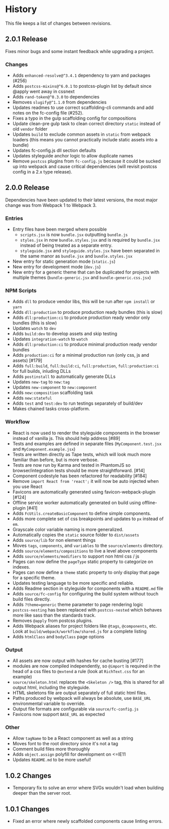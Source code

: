 # History

This file keeps a list of changes between revisions.


## 2.0.1 Release

Fixes minor bugs and some instant feedback while upgrading a project.

### Changes

- Adds `enhanced-resolve@^3.4.1` dependency to yarn and packages (#256)
- Adds `postcss-mixins@^6.0.1` to postcss-plugin list by default since @apply went away in cssnext
- Adds `rand-token@^0.3.0` to dependencies
- Removes `slugify@^1.1.0` from dependencies
- Updates readmes to use correct scaffolding-cli commands and add notes on the fc-config file (#252).
- Fixes a typo in the gulp scaffolding config for compositions
- Update clean-pre gulp task to clean correct directory `static` instead of old `vendor` folder
- Updates `build` to exclude common assets in `static` from webpack loaders (this means you cannot practically include static assets into a bundle)
- Updates fc-config.js dll section defaults
- Updates styleguide anchor logic to allow duplicate names
- Remove `postcss` plugins from `fc-config.js` because it could be sucked up into webpack and cause critical dependencies (will revisit postcss config in a 2.x type release).


## 2.0.0 Release

Dependencies have been updated to their latest versions, the most major change was from Webpack 1 to Webpack 3.


### Entries

- Entry files have been merged where possible
    - `scripts.jsx` is now `bundle.jsx` outputting `bundle.js`
    - `styles.jsx` in now `bundle.styles.jsx` and is required by `bundle.jsx` instead of being treated as a separate entry.
    - `styleguide.jsx` and `styleguide.styles.jsx` have been separated in the same manor as `bundle.jsx` and `bundle.styles.jsx`
- New entry for static generation mode (`static.js`)
- New entry for development mode (`dev.js`)
- New entry for a generic theme that can be duplicated for projects with multiple themes (`bundle-generic.jsx` and `bundle-generic.css.jsx`)


### NPM Scripts

- Adds `dll` to produce vendor libs, this will be run after `npm install` or `yarn`
- Adds `dll:production` to produce production ready bundles (this is slow)
- Adds `dll:production:ci` to produce production ready vendor only bundles (this is slow)
- Updates `watch` to `dev`
- Adds `build:dev` to develop assets and skip testing
- Updates `integration-watch` to `watch`
- Adds `dll:production:ci` to produce minimal production ready vendor bundles
- Adds `production:ci` for a minimal production run (only css, js and assets) [#179]
- Adds `full:build`,  `full:build:ci`, `full:production`, `full:production:ci` for full builds, inluding DLLs
- Adds `postinstall` to automatically generate DLLs
- Updates `new-tag` to `new:tag`
- Updates `new-component` to `new:component`
- Adds `new:composition` scaffolding task
- Adds `new:stateful`
- Adds `test` and `test:dev` to run testings separately of build/dev
- Makes chained tasks cross-platform.


### Workflow

- React is now used to render the styleguide components in the browser instead of vanilla js. This should help address [#89]
- Tests and examples are defined in separate files (`MyComponent.test.jsx` and `MyComponent.example.jsx`)
- Tests are written directly as Tape tests, which will look much more familiar than before, but is more verbose.
- Tests are now run by Karma and tested in PhantomJS so browser/integration tests should be more straightforward. [#14]
- Component codestyle has been refactored for readability [#184]
- Remove `import React from 'react';` it will now be auto injected when you use React
- Favicons are automatically generated using favicon-webpack-plugin [#124]
- Offline service worker automatically generated on build using offline-plugin [#41]
- Adds `FcUtils.createBasicComponent` to define simple components.
- Adds more complete set of css breakpoints and updates to `px` instead of `em`.
- Grayscale color variable naming is more generalized.
- Automatically copies the `static` source folder to `dist/assets`
- Adds `source/lib` for non element things
- Moves `tags`, `components`, and `variables` to the `source/elements` directory.
- Adds `source/elements/compositions` to live a level above components
- Adds `source/elements/modifiers` to support non html css / js
- Pages can now define the `pageType` static property to categorize on indexes.
- Pages can now define a `theme` static property to only display that page for a specific theme.
- Updates testing language to be more specific and reliable.
- Adds Readme section in styleguide for components with a `README.md` file
- Adds `source/fc-config` for configuring the build system without touch build files directly.
- Adds `?theme=generic` theme parameter to page rendering logic
- `postcss-nesting` has been replaced with `postcss-nested` which behaves more like sass than the standards track.
- Removes `@apply` from postcss plugins.
- Adds Webpack aliases for project folders like `@tags`, `@components`, etc.  Look at `build/webpack/workflow/shared.js` for a complete listing
- Adds `htmlClass` and `bodyClass` page options

### Output

- All assets are now output with hashes for cache busting [#177]
- modules are now compiled independently, so `@import` is required in the head of a css files to `@extend` a rule (look at `RichText.css` for an example)
- `source/skeleton.html` replaces the `<Skeleton />` tag, this is shared for all output html, including the styleguide.
- HTML skeletons file are output separately of full static html files.
- Paths produced by webpack will always be absolute, use `BASE_URL`
 environmental variable to override.
- Output file formats are configurable via `source/fc-config.js`
- Favicons now support `BASE_URL` as expected


### Other

- Allow `tagName` to be a React component as well as a string
- Moves font to the root directory since it's not a tag
- Comment build files more thoroughly
- Adds `object.assign` polyfill for development on <=IE11
- Updates `README.md` to be more useful!


## 1.0.2 Changes

- Temporary fix to solve an error where SVGs wouldn't load when building deeper than the server root.

## 1.0.1 Changes

- Fixed an error where newly scaffolded components cause linting errors.
